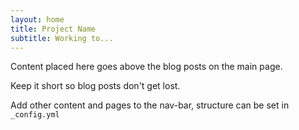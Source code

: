 ```yaml
---
layout: home
title: Project Name
subtitle: Working to...
---
```



Content placed here goes above the blog posts on the main page. 

Keep it short so blog posts don't get lost. 

Add other content and pages to the nav-bar, structure can be set in `_config.yml`

